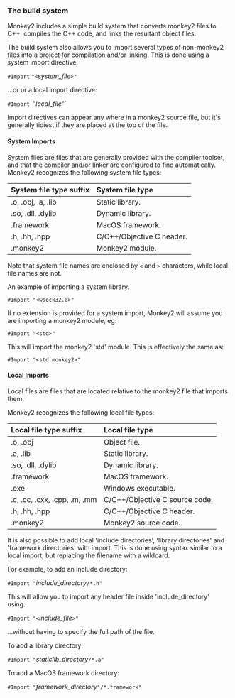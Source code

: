 
### The build system

Monkey2 includes  a simple build system that converts monkey2 files to C++, compiles the C++ code, and links the resultant object files.

The build system also allows you to import several types of non-monkey2 files into a project for compilation and/or linking. This is done using a system import directive:

`#Import` `"<`_system\_file_`>"`

...or or a local import directive:

`#Import `"_local\_file_"`

Import directives can appear any where in a monkey2 source file, but it's generally tidiest if they are placed at the top of the file.


#### System Imports

System files are files that are generally provided with the compiler toolset, and that the compiler and/or linker are configured to find automatically. Monkey2 recognizes the following system file types:

| System file type suffix	| System file type
|:--------------------------|:----------------
| .o, .obj, .a, .lib		| Static library.
| .so, .dll, .dylib			| Dynamic library.
| .framework				| MacOS framework.
| .h, .hh, .hpp				| C/C++/Objective C header.
| .monkey2					| Monkey2 module.

Note that system file names are enclosed by `<` and `>` characters, while local file names are not.

An example of importing a system library:

`#Import "<wsock32.a>"`

If no extension is provided for a system import, Monkey2 will assume you are importing a monkey2 module, eg:

`#Import "<std>"`

This will import the monkey2 'std' module. This is effectively the same as:

`#Import "<std.monkey2>"`


#### Local Imports

Local files are files that are located relative to the monkey2 file that imports them.

Monkey2 recognizes the following local file types:

| Local file type suffix		| Local file type
|:------------------------------|:---------------
| .o, .obj						| Object file.
| .a, .lib						| Static library.
| .so, .dll, .dylib				| Dynamic library.
| .framework					| MacOS framework.
| .exe							| Windows executable.
| .c, .cc, .cxx, .cpp, .m, .mm	| C/C++/Objective C source code.
| .h, .hh, .hpp					| C/C++/Objective C header.
| .monkey2						| Monkey2 source code.

It is also possible to add local 'include directories', 'library directories' and 'framework directories' with import. This is done using syntax similar to a local import, but replacing the filename with a wildcard.

For example, to add an include directory:

`#Import "`_include\_directory_`/*.h"`

This will allow you to import any header file inside 'include\_directory' using...

`#Import "<`_include\_file_`>"`

...without having to specify the full path of the file.

To add a library directory:

`#Import "`_staticlib\_directory_`/*.a"`

To add a MacOS framework directory:

`#Import "`_framework\_directory_`"/*.framework"`
